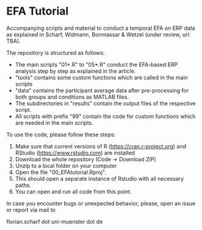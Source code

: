 # EFA Tutorial
 Accompanying scripts and material to conduct a temporal EFA on ERP data as explained in Scharf, Widmann, Bonmassar & Wetzel (under review, url: TBA).

The repository is structured as follows:
- The main scripts "01*.R" to "05*.R" conduct the EFA-based ERP analysis step by step as explained in the article.
- "tools" contains some custom functions which are called in the main scripts
- "data" contains the participant average data after pre-processing for both groups and conditions as MATLAB files.
- The subdirectories in "results" contain the output files of the respective script.
- All scripts with prefix "99" contain the code for custom functions which are needed in the main scripts. 

To use the code, please follow these steps:
1. Make sure that current versions of R (https://cran.r-project.org) and RStudio (https://www.rstudio.com) are installed 
2. Download the whole repository (Code -> Download ZIP)
3. Unzip to a local folder on your computer
4. Open the file "00_EFAtutorial.Rproj". 
5. This should open a separate instance of Rstudio with all necessary paths.
6. You can open and run all code from this point.

In case you encounter bugs or unexpected behavior, please, open an issue or report via mail to 

florian.scharf dot uni-muenster dot de 
